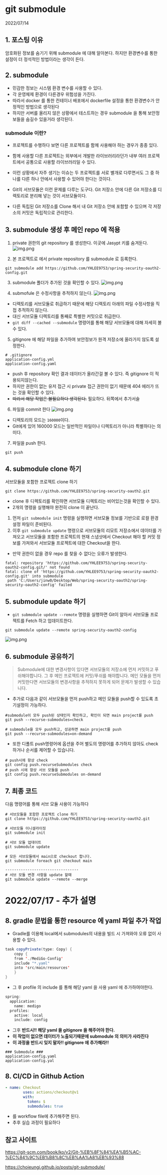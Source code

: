 # git submodule
2022/07/14

## 1. 포스팅 이유
암호화된 정보를 숨기기 위해 submodule 에 대해 알아본다. 하지만 환경변수를 통한 설정이 더 정석적인 방법이라는 생각이 든다.

## 2. submodule
- 민감한 정보는 시스템 환경 변수를 사용할 수 있다.
- 각 운영체제 환경이 다른경우 위험성을 가진다.
- 따라서 docker 를 통한 컨테이너 배포에서 dockerfile 설정을 통한 환경변수가 안정적인 방법으로 생각된다
- 하지만 서버를 올리지 않은 상황에서 테스트하는 경우 submodule 을 통해 보안정보들을 숨길수 있을거라 생각된다.

### submodule 이란?
- 프로젝트를 수행하다 보면 다른 프로젝트를 함께 사용해야 하는 경우가 종종 있다. 
- 함께 사용할 다른 프로젝트는 외부에서 개발한 라이브러리라던가 내부 여러 프로젝트에서 공통으로 사용할 라이브러리일 수 있다. 
- 이런 상황에서 자주 생기는 이슈는 두 프로젝트를 서로 별개로 다루면서도 그 중 하나를 다른 하나 안에서 사용할 수 있어야 한다는 것이다.

- Git의 서브모듈은 이런 문제를 다루는 도구다. Git 저장소 안에 다른 Git 저장소를 디렉토리로 분리해 넣는 것이 서브모듈이다. 
- 다른 독립된 Git 저장소를 Clone 해서 내 Git 저장소 안에 포함할 수 있으며 각 저장소의 커밋은 독립적으로 관리한다.

## 3. submodule 생성 후 메인 repo 에 적용 
1. private 권한의 git repository 를 생성한다. 이곳에 Jasypt 키를 숨겨둔다.
![img.png](../images/submodule1.png)

2. 본 프로젝트로 에서 private repository 를 submodule 로 등록한다.
```git
git submodule add https://github.com/YHLEE9753/spring-security-oauth2-config.git
```
3. submodule 폴더가 추가된 것을 확인할 수 있다.
![img.png](../images/submodule2.png)

4. submofule 은 수정사항을 추적하지 않는다.
![img.png](../images/submodule3.png)

- 디렉토리를 서브모듈로 취급하기 때문에 해당 디렉토리 아래의 파일 수정사항을 직접 추적하지 않는다.
- 대신 서브모듈 디렉토리를 통째로 특별한 커밋으로 취급한다.
- `git diff --cached --submodule` 명령어를 통해 해당 서브모듈에 대해 자세히 볼 수 있다.

5. gitignore 에 해당 파일을 추가하여 보안정보가 원격 저장소에 올라가지 않도록 설정한다.
```git
# .gitignore
application-config.yml
application-config.yaml
```
- push 후 repository 확인 결과 데이터가 올라간걸 볼 수 있다. 즉 gitignore 이 적용되지않는다.
- 하지만 권한이 없는 유저 접근 시 private 접근 권한이 없기 때문에 404 에러가 뜨는 것을 확인할 수 있다.
- ~~따라서 해당 작업은 불필요하다 생각된다.~~ 필요하다. 뒤쪽에서 추가서술

6. 파일을 commit 한다
![img.png](../images/submodule4.png)
- 디렉토리의 모드는 `160000`이다. 
- Git에게 있어 160000 모드는 일반적인 파일이나 디렉토리가 아니라 특별하다는 의미다.

7. 파일을 push 한다.
```git
git push
```

## 4. submodule clone 하기
서브모듈을 포함한 프로젝트 clone 하기
```git
git clone https://github.com/YHLEE9753/spring-security-oauth2.git
```
- clone 후 디렉토리를 확인하면 서브모듈 디렉토리는 비어있는것을 확인할 수 있다.
- 2개의 명령을 실행해야 완전히 clone 이 끝난다.
1. 먼저 `git submodule init` 명령을 실행하면 서브모듈 정보를 기반으로 로컬 환경설정 파일이 준비된다.
2. 이후 `git submodule update` 명령으로 서브모듈의 리모트 저장소에서 데이터를 가져오고 서브모듈을 포함한 프로젝트의 현재 스냅샷에서 Checkout 해야 할 커밋 정보를 가져와서 서브모듈 프로젝트에 대한 Checkout을 한다.

- 만약 권한이 없을 경우 repo 를 찾을 수 없다는 오류가 발생한다.
```git
fatal: repository 'https://github.com/YHLEE9753/spring-security-oauth2-config.git/' not found
fatal: clone of 'https://github.com/YHLEE9753/spring-security-oauth2-config.git' into submodule
 path 'C:/Users/jinw0/Desktop/Web/spring-security-oauth2/spring-security-oauth2-config' failed
```

## 5. submodule update 하기
- `git submodule update --remote` 명령을 실행하면 Git이 알아서 서브모듈 프로젝트를 Fetch 하고 업데이트한다.
```git
git submodule update --remote spring-security-oauth2-config
```
![img.png](../images/submodule5.png)

## 6. submodule 공유하기
>Submodule에 대한 변경사항이 있다면 서브모듈의 저장소에 먼저 커밋하고 푸쉬해야합니다. 그 후 메인 프로젝트에 커밋/푸쉬를 해야합니다.
>메인 모듈을 먼저 커밋한다면 서브모듈의 변경사항을 추적하지 못하게 되어 문제가 발생할 수 있습니다.

- 추가로 다음과 같이 서브모듈을 먼저 push하고 메인 모듈을 push할 수 있도록 초기설정이 가능하다.
```git
#submodule이 모두 push된 상태인지 확인하고, 확인이 되면 main project를 push
git push --recurse-submodules=check

# submodule을 모두 push하고, 성공하면 main project를 push
git push --recurse-submodules=on-demand
```

- 또한 디폴트 push명령어에 옵션을 주어 별도의 명령어를 추가하지 않아도 check하거나 순서를 제어할 수 있습니다.
```git
# push시에 항상 check
git config push.recurseSubmodules check
# push 시에 항상 서브 모듈을 push
git config push.recurseSubmodules on-demand
```

## 7. 최종 코드
다음 명령어를 통해 서브 모듈 사용이 가능하다
```git
# 서브모듈을 포함한 프로젝트 clone 하기
git clone https://github.com/YHLEE9753/spring-security-oauth2.git

# 서브모듈 이니셜라이징
git submodule init

# 서브 모듈 업데이트 
git submodule update

# 모든 서브모듈에서 main으로 checkout 합니다.
git submodule foreach git checkout main

---------------------------------
# 서브 모듈 변경 사항을 update 할때
git submodule update --remote --merge
```
# 2022/07/17 - 추가 설명
## 8. gradle 문법을 통한 resource 에 yaml 파일 추가 작업
- Gradle를 이용해 local에서 submodules의 내용을 빌드 시 가져와야 오류 없이 사용할 수 있다.
```java
task copyPrivate(type: Copy) {
    copy {
    from './MediGo-Config'
    include "*.yaml"
    into 'src/main/resources'
    }
}
```
- 그 후 profile 의 include 를 통해 해당 yaml 을 사용 yaml 에 추가하여야한다.
```java
spring:
  application:
    name: medigo
  profiles:
    active: local
    include: config
```
- 그후 **반드시!! 해당 yaml 을 gitignore 을 해주어야 한다.**
- **이 작업이 없으면 데이터가 노출되기때문에 submodule 의 의미가 사라진다**
- **이 과정을 반드시 잊지 말자!! gitignore 에 추가해라!!**
```gitignore
### Submodule ###
application-config.yaml
application-config.yal
```

## 8. CI/CD in Github Action
```yaml
- name: Checkout 
		uses: actions/checkout@v1 
		with:
		  token: $ 
		  submodules: true
```
- 를 workflow file에 추가해주면 된다.
- 추후 실습 과정이 필요하다


## 참고 사이트
https://git-scm.com/book/ko/v2/Git-%EB%8F%84%EA%B5%AC-%EC%84%9C%EB%B8%8C%EB%AA%A8%EB%93%88

https://choieungi.github.io/posts/git-submodule/